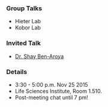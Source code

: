 ### Group Talks

* Hieter Lab
* Kobor Lab

### Invited Talk

* [Dr. Shay Ben-Aroya](http://research.biu.ac.il/content/dr-ben-aroyas-lab-0)

### Details
- 3:30 - 5:00 p.m. Nov 25 2015
- Life Sciences Institute, Room 1.510.
- Post-meeting chat until 7 pm!
